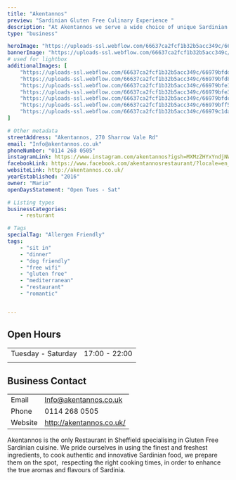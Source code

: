 ```yaml
---
title: "Akentannos"
preview: "Sardinian Gluten Free Culinary Experience "
description: "At Akentannos we serve a wide choice of unique Sardinian culinary dishes, capable of satisfying even the most demanding palates."
type: "business"

heroImage: "https://uploads-ssl.webflow.com/66637ca2fcf1b32b5acc349c/66979b7952df54e1c048a622_Akentannos%20Thumb.jpg"
bannerImage: "https://uploads-ssl.webflow.com/66637ca2fcf1b32b5acc349c/66979beb01992d31e257f5d0_laura-lugaresi-4o2gxfuD5BU-unsplash.jpg"
# used for lightbox
additionalImages: [
    "https://uploads-ssl.webflow.com/66637ca2fcf1b32b5acc349c/66979bfddf3b42c27461ee04_IMG_4257%20-%20Akentannos%20Restaurant.jpeg",
    "https://uploads-ssl.webflow.com/66637ca2fcf1b32b5acc349c/66979bfd8b7be4d995890a8b_IMG_4258%20-%20Akentannos%20Restaurant.jpeg",
    "https://uploads-ssl.webflow.com/66637ca2fcf1b32b5acc349c/66979bfe125afc720c9fa80d_IMG_4259%20-%20Akentannos%20Restaurant.jpeg",
    "https://uploads-ssl.webflow.com/66637ca2fcf1b32b5acc349c/66979bfe335f49346dcf47e0_IMG_4260%20-%20Akentannos%20Restaurant.jpeg",
    "https://uploads-ssl.webflow.com/66637ca2fcf1b32b5acc349c/66979bfdcb713133c0faeedf_IMG_4261%20-%20Akentannos%20Restaurant.jpeg",
    "https://uploads-ssl.webflow.com/66637ca2fcf1b32b5acc349c/66979bff5d4617438b05aa31_Screenshot%202024-07-17%20at%2011.19.57.png",
    "https://uploads-ssl.webflow.com/66637ca2fcf1b32b5acc349c/66979c1da972b47410accd54_Screenshot%202024-07-17%20at%2011.19.11.png"
]

# Other metadata
streetAddress: "Akentannos, 270 Sharrow Vale Rd"
email: "Info@akentannos.co.uk"
phoneNumber: "0114 268 0505"
instagramLink: https://www.instagram.com/akentannos?igsh=MXMzZHYxYndjNW1yMw%3D%3D&utm_source=qr
facebookLink: https://www.facebook.com/akentannosrestaurant/?locale=en_GB
websiteLink: http://akentannos.co.uk/
yearEstablished: "2016"
owner: "Mario"
openDaysStatement: "Open Tues - Sat"

# Listing types
businessCategories:
    - resturant

# Tags
specialTag: "Allergen Friendly"
tags:
    - "sit in"
    - "dinner"
    - "dog friendly"
    - "free wifi"
    - "gluten free"
    - "mediterranean"
    - "restaurant"
    - "romantic"


---
```


## Open Hours

| | |
| - | - |
| Tuesday - Saturday | 17:00 - 22:00 |
|  |  |

## Business Contact

| | |
| - | - |
| Email | Info@akentannos.co.uk |
| Phone | 0114 268 0505 |
| Website | http://akentannos.co.uk/ |

Akentannos is the only Restaurant in Sheffield specialising in Gluten Free Sardinian cuisine.
We pride ourselves in using the finest and freshest ingredients, to cook authentic and innovative Sardinian food, we prepare them on the spot, &nbsp;respecting the right cooking times, in order to enhance the true aromas and flavours of Sardinia.


